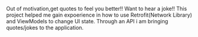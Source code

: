 Out of motivation,get quotes to feel you better!! Want to hear a joke!!
This project helped me gain expoerience in how to use Retrofit(Network Library) and ViewModels to change UI state.
Through an API i am bringing quotes/jokes to the application.

